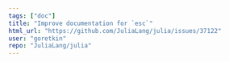 ```yaml
---
tags: ["doc"]
title: "Improve documentation for `esc`"
html_url: "https://github.com/JuliaLang/julia/issues/37122"
user: "goretkin"
repo: "JuliaLang/julia"
---
```


